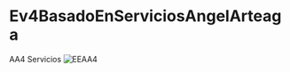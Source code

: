 # Ev4BasadoEnServiciosAngelArteaga
AA4 Servicios
![EEAA4](https://github.com/AngelArteagaG/Ev4BasadoEnServiciosAngelArteaga/assets/118273325/8884ccbe-3d89-4b3b-8023-77fa27dcb63d)
